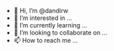 - 👋 Hi, I’m @dandirw
- 👀 I’m interested in ...
- 🌱 I’m currently learning ...
- 💞️ I’m looking to collaborate on ...
- 📫 How to reach me ...

<!---
dandirw/dandirw is a ✨ special ✨ repository because its `README.md` (this file) appears on your GitHub profile.
You can click the Preview link to take a look at your changes.
--->
